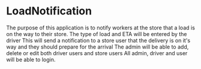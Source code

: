# LoadNotification

The purpose of this application is to notify workers at the store that a load is on the way to their store.
The type of load and ETA will be entered by the driver
This will send a notification to a store user that the delivery is on it's way and they should prepare for the arrival
The admin will be able to add, delete or edit both driver users and store users
All admin, driver and user will be able to login.
